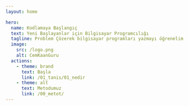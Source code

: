 ```yaml
---
layout: home

hero:
  name: Kodlamaya Başlangıç
  text: Yeni Başlayanlar için Bilgisayar Programcılığı 
  tagline: Problem Çözerek bilgisayar programları yazmayı öğrenelim
  image:
    src: /logo.png
    alt: CemKaanGuru
  actions:
    - theme: brand
      text: Başla
      link: /01_tanis/01_nedir
    - theme: alt
      text: Metodumuz
      link: /00_metot/
---
```

